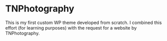 ﻿# TNPhotography

This is my first custom WP theme developed from scratch. I combined this effort (for learning purposes) with the request for a website by TNPhotography. 
